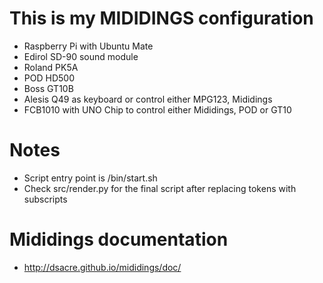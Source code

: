 # This is my MIDIDINGS configuration
* Raspberry Pi with Ubuntu Mate 
* Edirol SD-90 sound module 
* Roland PK5A 
* POD HD500
* Boss GT10B 
* Alesis Q49 as keyboard or control either MPG123, Mididings
* FCB1010 with UNO Chip to control either Mididings, POD or GT10

# Notes
* Script entry point is /bin/start.sh
* Check src/render.py for the final script after replacing tokens with subscripts

# Mididings documentation
* http://dsacre.github.io/mididings/doc/
